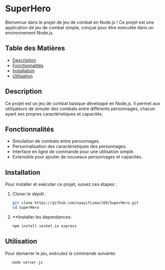 # SuperHero

Bienvenue dans le projet de jeu de combat en Node.js ! Ce projet est une application de jeu de combat simple, conçue pour être exécutée dans un environnement Node.js.

## Table des Matières

- [Description](#description)
- [Fonctionnalités](#fonctionnalités)
- [Installation](#installation)
- [Utilisation](#utilisation)


## Description

Ce projet est un jeu de combat basique développé en Node.js. Il permet aux utilisateurs de simuler des combats entre différents personnages, chacun ayant ses propres caractéristiques et capacités.

## Fonctionnalités

- Simulation de combats entre personnages.
- Personnalisation des caractéristiques des personnages.
- Interface en ligne de commande pour une utilisation simple.
- Extensible pour ajouter de nouveaux personnages et capacités.

## Installation

Pour installer et exécuter ce projet, suivez ces étapes :

1. *Cloner le dépôt* :

   ```bash
   git clone https://github.com/naayifismail69/SuperHero.git
   cd SuperHero

2. **Installer les dependances:

    ```bash
   npm install socket.io express


## Utilisation 

Pour demarrer le jeu, exécutez la commande suivante: 

```bash
   node server.js